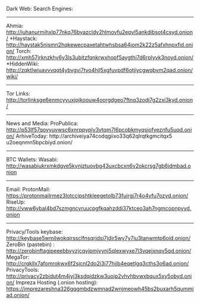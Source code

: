 Dark Web:
Search Engines:
***************
Ahmia: http://juhanurmihxlp77nkq76byazcldy2hlmovfu2epvl5ankdibsot4csyd.onion/
*Haystack: http://haystak5njsmn2hqkewecpaxetahtwhsbsa64jom2k22z5afxhnpxfid.onion/
Torch: http://xmh57jrknzkhv6y3ls3ubitzfqnkrwxhopf5aygthi7d6rplyvk3noyd.onion/
*HiddenWiki: http://zqktlwiuavvvqqt4ybvgvi7tyo4hjl5xgfuvpdf6otjiycgwqbym2qad.onion/wiki/
***************
Tor Links: http://torlinksge6enmcyyuxjpjkoouw4oorgdgeo7ftnq3zodj7g2zxi3kyd.onion/	
***************
News and Media:
ProPublica: http://p53lf57qovyuvwsc6xnrppyply3vtqm7l6pcobkmyqsiofyeznfu5uqd.onion/
ArhiveToday: http://archiveiya74codqgiix​o33q62qlrqtkgmcitqx5​u2oeqnmn5bpcbiyd.onion/
***************
BTC Wallets:
Wasabi: http://wasabiukrxmkdgve5kynjztuovbg43uxcbcxn6y2okcrsg7gb6jdmbad.onion
***************
Email:
ProtonMail: https://protonmailrmez3lotccipshtkleegetolb73fuirgj7r4o4vfu7ozyd.onion/
RiseUp: http://vww6ybal4bd7szmgncyruucpgfkqahzddi37ktceo3ah7ngmcopnpyyd.onion
***************
Privacy/Tools
keybase: http://keybase5wmilwokqirssclfnsqrjdsi7jdir5wy7y7iu3tanwmtp6oid.onion/
ZeroBin (pastebin) : http://zerobinftagjpeeebbvyzjcqyjpmjvynj5qlexwyxe7l3vqejxnqv5qd.onion/
MegaTor: http://crqkllx7afomrokwx6f2sjcnl2do2i3i77hjjb4eqetlgq3cths3o6ad.onion/ 
PrivacyTools: http://privacy2zbidut4m4jyj3ksdqidzkw3uoip2vhvhbvwxbqux5xy5obyd.onion/
Impreza Hosting (.onion hosting): https://imprezareshna326gqgmbdzwmnad2wnjmeowh45bs2buxarh5qummjad.onion/
